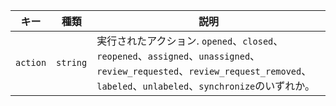 | キー       | 種類       | 説明                                                                                                                                                     |
| -------- | -------- | ------------------------------------------------------------------------------------------------------------------------------------------------------ |
| `action` | `string` | 実行されたアクション. `opened`、`closed`、`reopened`、`assigned`、`unassigned`、`review_requested`、`review_request_removed`、`labeled`、`unlabeled`、`synchronize`のいずれか。 |
